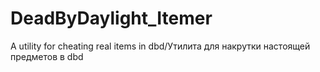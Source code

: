 # DeadByDaylight_Itemer
A utility for cheating real items in dbd/Утилита для накрутки настоящей предметов в dbd
